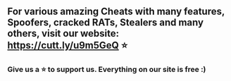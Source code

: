 ## For various amazing Cheats with many features, Spoofers, cracked RATs, Stealers and many others, visit our website: https://cutt.ly/u9m5GeQ ⭐

### Give us a ⭐ to support us. Everything on our site is free :)
